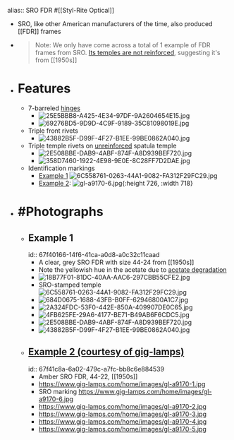 alias:: SRO FDR
#[[Styl-Rite Optical]]

- SRO, like other American manufacturers of the time, also produced [[FDR]] frames
- > Note: We only have come across a total of 1 example of FDR frames from SRO. [Its temples are not reinforced]([[Reinforcement]]), suggesting it's from [[1950s]]
- # Features
	- 7-barreled [hinges]([[Hinge]])
		- ![25E5BBB8-A425-4E34-97DF-9A2604654E15.jpg](../assets/25E5BBB8-A425-4E34-97DF-9A2604654E15_1744045185516_0.jpg)
		- ![69276BD5-9D9D-4C9F-9189-35C81098019E.jpg](../assets/69276BD5-9D9D-4C9F-9189-35C81098019E_1744045113941_0.jpg)
	- Triple front rivets
		- ![43882B5F-D99F-4F27-B1EE-99BE0862A040.jpg](../assets/43882B5F-D99F-4F27-B1EE-99BE0862A040_1744045154352_0.jpg)
	- Triple temple rivets on [unreinforced]([[Reinforcement]]) spatula temple
		- ![2E508BBE-DAB9-4ABF-874F-A8D939BEF720.jpg](../assets/2E508BBE-DAB9-4ABF-874F-A8D939BEF720_1744045212770_0.jpg)
		- ![358D7460-1922-4E98-9E0E-8C28FF7D2DAE.jpg](../assets/358D7460-1922-4E98-9E0E-8C28FF7D2DAE_1744045239047_0.jpg)
	- Identification markings
		- [Example 1](((67f40166-14f6-41ca-a0d8-a0c32c11caad)))
		  ![6C558761-0263-44A1-9082-FA312F29FC29.jpg](../assets/6C558761-0263-44A1-9082-FA312F29FC29_1744046006243_0.jpg)
		- [Example 2](((67f41c8a-6a02-479c-a7fc-bb8c6e884539))):
		  ![gl-a9170-6.jpg](../assets/gl-a9170-6_1744051532392_0.jpg){:height 726, :width 718}
- # #Photographs
	- ## Example 1
	  id:: 67f40166-14f6-41ca-a0d8-a0c32c11caad
		- A clear, grey SRO FDR with size 44-24 from [[1950s]]
		- Note the yellowish hue in the acetate due to [acetate degradation]([[Acetate]])
		- ![18B77F01-81DC-40AA-AAC6-297CBB55CFE2.jpg](../assets/18B77F01-81DC-40AA-AAC6-297CBB55CFE2_1744044714745_0.jpg)
		- SRO-stamped temple
		  ![6C558761-0263-44A1-9082-FA312F29FC29.jpg](../assets/6C558761-0263-44A1-9082-FA312F29FC29_1744044806790_0.jpg)
		- ![684D0675-1688-43FB-B0FF-62946800A1C7.jpg](../assets/684D0675-1688-43FB-B0FF-62946800A1C7_1744044990602_0.jpg)
		- ![2A324FDC-53F0-442E-850A-409907DE0C65.jpg](../assets/2A324FDC-53F0-442E-850A-409907DE0C65_1744044727849_0.jpg)
		- ![4FB625FE-29A6-4177-BE71-B49AB6F6CDC5.jpg](../assets/4FB625FE-29A6-4177-BE71-B49AB6F6CDC5_1744044742417_0.jpg)
		- ![2E508BBE-DAB9-4ABF-874F-A8D939BEF720.jpg](../assets/2E508BBE-DAB9-4ABF-874F-A8D939BEF720_1744050804678_0.jpg)
		- ![43882B5F-D99F-4F27-B1EE-99BE0862A040.jpg](../assets/43882B5F-D99F-4F27-B1EE-99BE0862A040_1744045017610_0.jpg)
	- ## [Example 2 (courtesy of gig-lamps)](https://www.gig-lamps.com/home/1950s-styl-rite-optics-fdr-amber-made-in-usa-size-44-22-%E3%82%A2%E3%83%A1%E3%83%AA%E3%82%AB%E8%A3%BD-sro-%E8%8A%AF%E3%81%AA%E3%81%97%E3%83%86%E3%83%B3%E3%83%97%E3%83%AB-fdr/)
	  id:: 67f41c8a-6a02-479c-a7fc-bb8c6e884539
		- Amber SRO FDR, 44-22, [[1950s]]
		- https://www.gig-lamps.com/home/images/gl-a9170-1.jpg
		- SRO marking
		  https://www.gig-lamps.com/home/images/gl-a9170-6.jpg
		- https://www.gig-lamps.com/home/images/gl-a9170-2.jpg
		- https://www.gig-lamps.com/home/images/gl-a9170-3.jpg
		- https://www.gig-lamps.com/home/images/gl-a9170-4.jpg
		- https://www.gig-lamps.com/home/images/gl-a9170-5.jpg